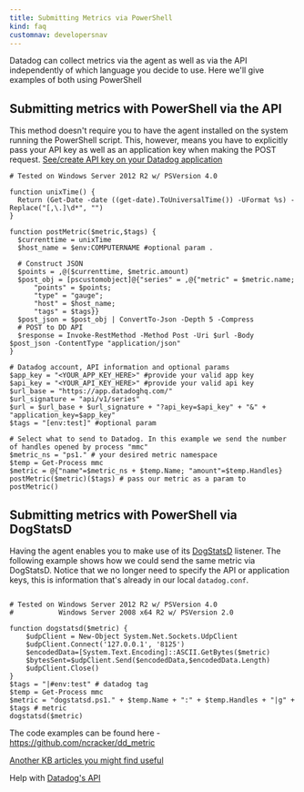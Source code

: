 ```yaml
---
title: Submitting Metrics via PowerShell
kind: faq
customnav: developersnav
---
```


Datadog can collect metrics via the agent as well as via the API independently of which language you decide to use. Here we'll give examples of both using PowerShell

## Submitting metrics with PowerShell via the API

This method doesn't require you to have the agent installed on the system running the PowerShell script. This, however, means you have to explicitly pass your API key as well as an application key when making the POST request. [See/create API key on your Datadog application](https://app.datadoghq.com/account/settings#api)

```
# Tested on Windows Server 2012 R2 w/ PSVersion 4.0

function unixTime() {
  Return (Get-Date -date ((get-date).ToUniversalTime()) -UFormat %s) -Replace("[,\.]\d*", "")
}

function postMetric($metric,$tags) {
  $currenttime = unixTime
  $host_name = $env:COMPUTERNAME #optional param . 

  # Construct JSON
  $points = ,@($currenttime, $metric.amount)
  $post_obj = [pscustomobject]@{"series" = ,@{"metric" = $metric.name;
      "points" = $points;
      "type" = "gauge";
      "host" = $host_name;
      "tags" = $tags}}
  $post_json = $post_obj | ConvertTo-Json -Depth 5 -Compress
  # POST to DD API
  $response = Invoke-RestMethod -Method Post -Uri $url -Body $post_json -ContentType "application/json"
}

# Datadog account, API information and optional params
$app_key = "<YOUR_APP_KEY_HERE>" #provide your valid app key
$api_key = "<YOUR_API_KEY_HERE>" #provide your valid api key
$url_base = "https://app.datadoghq.com/"
$url_signature = "api/v1/series"
$url = $url_base + $url_signature + "?api_key=$api_key" + "&" + "application_key=$app_key"
$tags = "[env:test]" #optional param

# Select what to send to Datadog. In this example we send the number of handles opened by process "mmc"
$metric_ns = "ps1." # your desired metric namespace
$temp = Get-Process mmc
$metric = @{"name"=$metric_ns + $temp.Name; "amount"=$temp.Handles}
postMetric($metric)($tags) # pass our metric as a param to postMetric()
```

## Submitting metrics with PowerShell via DogStatsD

Having the agent enables you to make use of its [DogStatsD](/developers/dogstatsd) listener. The following example shows how we could send the same metric via DogStatsD. Notice that we no longer need to specify the API or application keys, this is information that's already in our local `datadog.conf`.

```

# Tested on Windows Server 2012 R2 w/ PSVersion 4.0
#           Windows Server 2008 x64 R2 w/ PSVersion 2.0

function dogstatsd($metric) {
    $udpClient = New-Object System.Net.Sockets.UdpClient
    $udpClient.Connect('127.0.0.1', '8125')
    $encodedData=[System.Text.Encoding]::ASCII.GetBytes($metric)
    $bytesSent=$udpClient.Send($encodedData,$encodedData.Length)
    $udpClient.Close()
}
$tags = "|#env:test" # datadog tag
$temp = Get-Process mmc
$metric = "dogstatsd.ps1." + $temp.Name + ":" + $temp.Handles + "|g" + $tags # metric
dogstatsd($metric)
```

The code examples can be found here - https://github.com/ncracker/dd_metric

[Another KB articles you might find useful](/developers/faq/powershell-api-examples)

Help with [Datadog's API](/api/#metrics)